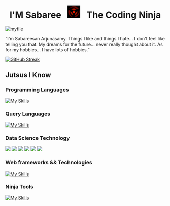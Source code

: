 <h1 align="center"> I'M Sabaree &nbsp; <img src="https://github.com/SabareesanArjunasamy/SabareesanArjunasamy/blob/main/17438b15b21445693df7ef9b1ea52bb7_w200.gif?raw=true" width=40> &nbsp; The Coding Ninja</h1>

 ![myfile](https://64.media.tumblr.com/f2a53831ea31778e3dcbe6cfaf8e4c30/tumblr_p6ez5aCuO61x0j068o1_500.gif)
 
 “I'm Sabareesan Arjunasamy. Things I like and things I hate… I don't feel like telling you that. My dreams for the future… never really thought about it. As for my hobbies… I have lots of hobbies.”
 
 [![GitHub Streak](https://streak-stats.demolab.com/?user=SabareesanArjunasamy&theme=dark)](https://git.io/streak-stats)
 
 ## Jutsus I Know
 ### Programming Languages
 [![My Skills](https://skillicons.dev/icons?i=python,java,c,cpp,scala,javascript&perline=10)](https://skillicons.dev)
 
 ### Query Languages
 [![My Skills](https://skillicons.dev/icons?i=mysql,postgres,mongodb,sqlite&perline=10)](https://skillicons.dev)
 
 ### Data Science Technology
<p>
<img src="https://img.shields.io/badge/Numpy-777BB4?style=for-the-badge&logo=numpy&logoColor=white" />
<img src="https://img.shields.io/badge/Pandas-2C2D72?style=for-the-badge&logo=pandas&logoColor=white" />
<img src="https://img.shields.io/badge/Plotly-239120?style=for-the-badge&logo=plotly&logoColor=white" />
<img src="https://img.shields.io/badge/PyTorch-EE4C2C?style=for-the-badge&logo=PyTorch&logoColor=white" />
<img src="https://img.shields.io/badge/json-5E5C5C?style=for-the-badge&logo=json&logoColor=white" />
<img src="https://img.shields.io/badge/Jupyter-F37626.svg?&style=for-the-badge&logo=Jupyter&logoColor=white" />
</p>
  
 ### Web frameworks && Technologies
 [![My Skills](https://skillicons.dev/icons?i=html,css,nodejs,react,django&perline=10)](https://skillicons.dev)
 
 ### Ninja Tools
  [![My Skills](https://skillicons.dev/icons?i=git,github,gitlab,linux,raspberrypi,vscode,idea&perline=10)](https://skillicons.dev)


